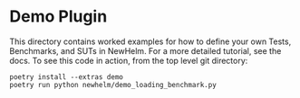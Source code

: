 # Demo Plugin

This directory contains worked examples for how to define your own Tests, Benchmarks, and SUTs in NewHelm. For a more detailed tutorial, see the docs. To see this code in action, from the top level git directory:

```
poetry install --extras demo
poetry run python newhelm/demo_loading_benchmark.py
```
